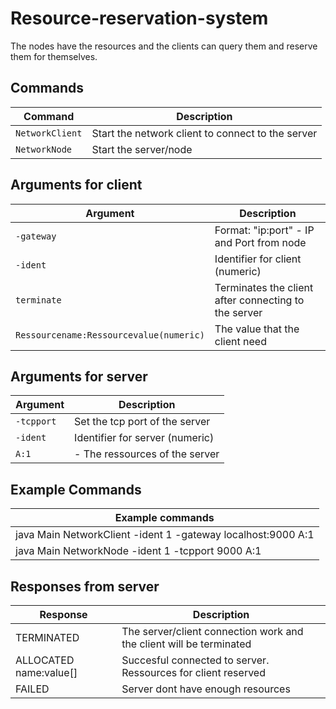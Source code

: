 # Resource-reservation-system

The nodes have the resources and the clients can query them and reserve them for themselves.

## Commands

| Command | Description |
| --- | --- |
| `NetworkClient` | Start the network client to connect to the server |
| `NetworkNode` | Start the server/node |

## Arguments for client

| Argument | Description |
| --- | --- |
| `-gateway` | Format: "ip:port" - IP and Port from node |
| `-ident` | Identifier for client (numeric) |
| `terminate` | Terminates the client after connecting to the server |
| `Ressourcename:Ressourcevalue(numeric)` | The value that the client need |

## Arguments for server

| Argument | Description |
| --- | --- |
| `-tcpport` | Set the tcp port of the server |
| `-ident` | Identifier for server (numeric) |
| `A:1` | - The ressources of the server | A=Name 1=Ressourcecount |

## Example Commands

| Example commands |
| --- | 
| java Main NetworkClient -ident 1 -gateway localhost:9000 A:1 |
| java Main NetworkNode -ident 1 -tcpport 9000 A:1 |

## Responses from server

| Response | Description |
| --- | --- |
| TERMINATED | The server/client connection work and the client will be terminated |
| ALLOCATED name:value[] | Succesful connected to server. Ressources for client reserved |
| FAILED | Server dont have enough resources |

